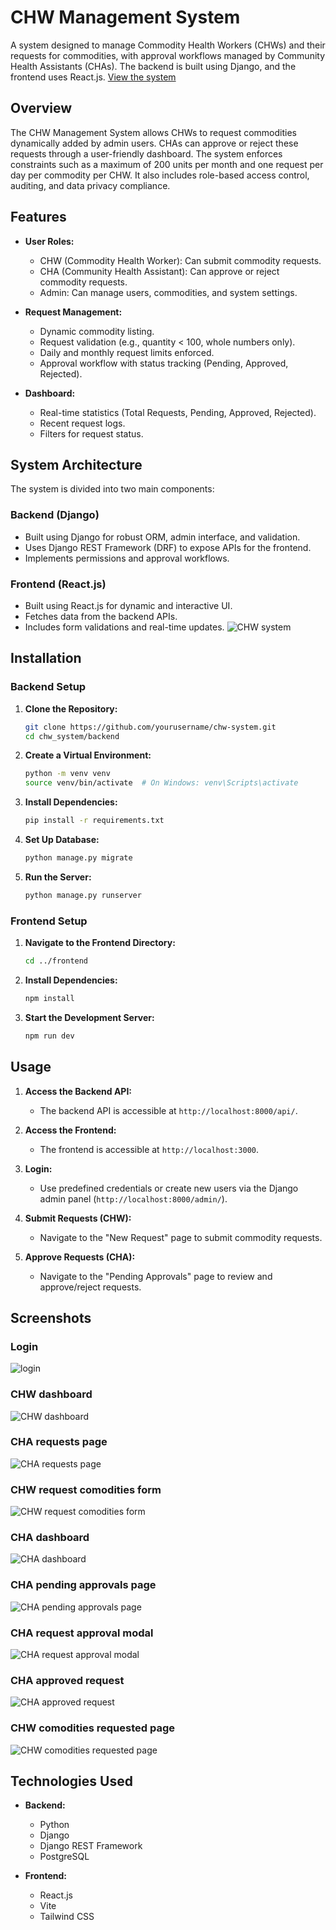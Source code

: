 # CHW Management System

A system designed to manage Commodity Health Workers (CHWs) and their requests for commodities, with approval workflows managed by Community Health Assistants (CHAs). The backend is built using Django, and the frontend uses React.js. [View the system](https://chw-management-system.vercel.app/)

## Overview

The CHW Management System allows CHWs to request commodities dynamically added by admin users. CHAs can approve or reject these requests through a user-friendly dashboard. The system enforces constraints such as a maximum of 200 units per month and one request per day per commodity per CHW. It also includes role-based access control, auditing, and data privacy compliance.

## Features

- **User Roles:**

  - CHW (Commodity Health Worker): Can submit commodity requests.
  - CHA (Community Health Assistant): Can approve or reject commodity requests.
  - Admin: Can manage users, commodities, and system settings.

- **Request Management:**

  - Dynamic commodity listing.
  - Request validation (e.g., quantity < 100, whole numbers only).
  - Daily and monthly request limits enforced.
  - Approval workflow with status tracking (Pending, Approved, Rejected).

- **Dashboard:**
  - Real-time statistics (Total Requests, Pending, Approved, Rejected).
  - Recent request logs.
  - Filters for request status.

## System Architecture

The system is divided into two main components:

### Backend (Django)

- Built using Django for robust ORM, admin interface, and validation.
- Uses Django REST Framework (DRF) to expose APIs for the frontend.
- Implements permissions and approval workflows.

### Frontend (React.js)

- Built using React.js for dynamic and interactive UI.
- Fetches data from the backend APIs.
- Includes form validations and real-time updates.
  ![CHW system](images/CHW-system-arch.png)

## Installation

### Backend Setup

1. **Clone the Repository:**

   ```bash
   git clone https://github.com/yourusername/chw-system.git
   cd chw_system/backend
   ```

2. **Create a Virtual Environment:**

   ```bash
   python -m venv venv
   source venv/bin/activate  # On Windows: venv\Scripts\activate
   ```

3. **Install Dependencies:**

   ```bash
   pip install -r requirements.txt
   ```

4. **Set Up Database:**

   ```bash
   python manage.py migrate
   ```

5. **Run the Server:**
   ```bash
   python manage.py runserver
   ```

### Frontend Setup

1. **Navigate to the Frontend Directory:**

   ```bash
   cd ../frontend
   ```

2. **Install Dependencies:**

   ```bash
   npm install
   ```

3. **Start the Development Server:**
   ```bash
   npm run dev
   ```

## Usage

1. **Access the Backend API:**

   - The backend API is accessible at `http://localhost:8000/api/`.

2. **Access the Frontend:**

   - The frontend is accessible at `http://localhost:3000`.

3. **Login:**

   - Use predefined credentials or create new users via the Django admin panel (`http://localhost:8000/admin/`).

4. **Submit Requests (CHW):**

   - Navigate to the "New Request" page to submit commodity requests.

5. **Approve Requests (CHA):**
   - Navigate to the "Pending Approvals" page to review and approve/reject requests.

## Screenshots

### Login

![login](images/Login.PNG)

### CHW dashboard

![CHW dashboard](<images/CHW dashboard.PNG>)

### CHA requests page

![CHA requests page](<images/CHA requests page.PNG>)

### CHW request comodities form

![CHW request comodities form](<images/CHW request comodities form.PNG>)

### CHA dashboard

![CHA dashboard](<images/CHA dashboard.PNG>)

### CHA pending approvals page

![CHA pending approvals page](<images/CHA pending approvals page.PNG>)

### CHA request approval modal

![CHA request approval modal](<images/CHA request approval modal.PNG>)

### CHA approved request

![CHA approved request](<images/CHA approved request.PNG>)

### CHW comodities requested page

![CHW comodities requested page](<images/CHW comodities requested page.PNG>)

## Technologies Used

- **Backend:**

  - Python
  - Django
  - Django REST Framework
  - PostgreSQL

- **Frontend:**
  - React.js
  - Vite
  - Tailwind CSS
